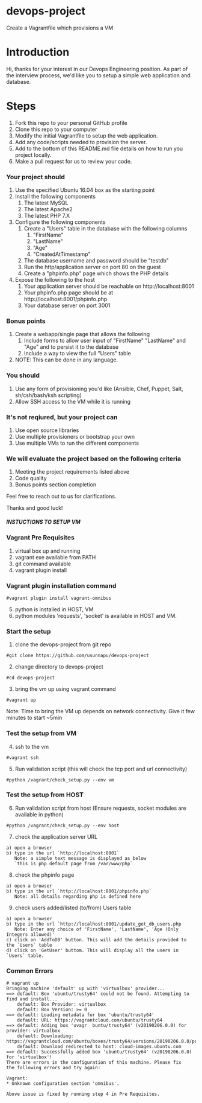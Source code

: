 # devops-project
Create a Vagrantfile which provisions a VM

# Introduction
Hi, thanks for your interest in our Devops Engineering position. As part of the interview process, we'd like you to setup a simple web application and database.

# Steps
1. Fork this repo to your personal GitHub profile
2. Clone this repo to your computer
3. Modify the initial Vagrantfile to setup the web application.
4. Add any code/scripts needed to provision the server.
5. Add to the bottom of this README.md file details on how to run you project locally.
6. Make a pull request for us to review your code.

### Your project should
1. Use the specified Ubuntu 16.04 box as the starting point
2. Install the following components
    1. The latest MySQL
    2. The latest Apache2
    3. The latest PHP 7.X
3. Configure the following components
    1. Create a "Users" table in the database with the following columns
        1. "FirstName"
        2. "LastName"
        3. "Age"
        4. "CreatedAtTimestamp"
    2. The database username and password should be "testdb"
    3. Run the http/application server on port 80 on the guest
    4. Create a "phpinfo.php" page which shows the PHP details
4. Expose the following to the host
    1. Your application server should be reachable on http://localhost:8001
    2. Your phpinfo.php page should be at http://localhost:8001/phpinfo.php
    3. Your database server on port 3001

### Bonus points
1. Create a webapp/single page that allows the following
    1. Include forms to allow user input of "FirstName" "LastName" and "Age" and to persist it to the database
    2. Include a way to view the full "Users" table
2. NOTE: This can be done in any language.

### You should
1. Use any form of provisioning you'd like (Ansible, Chef, Puppet, Salt, sh/csh/bash/ksh scripting)
2. Allow SSH access to the VM while it is running

### It's not reqiured, but your project can
1. Use open source libraries
2. Use multiple provisioners or bootstrap your own
3. Use multiple VMs to run the different components

### We will evaluate the project based on the following criteria
1. Meeting the project requirements listed above
2. Code quality
3. Bonus points section completion

Feel free to reach out to us for clarifications.

Thanks and good luck!

##### INSTUCTIONS TO SETUP VM

### Vagrant Pre Requisites
1. virtual box up and running
2. vagrant exe available from PATH
3. git command available
4. vagrant plugin install
### Vagrant plugin installation command
```
#vagrant plugin install vagrant-omnibus
```
5. python is installed in HOST, VM
6. python modules 'requests', 'socket' is available in HOST and VM.


### Start the setup
1. clone the devops-project from git repo
```
#git clone https://github.com/usunnapu/devops-project
```
2. change directory to devops-project 
```
#cd devops-project 
```
3. bring the vm up using vagrant command
```
#vagrant up
```
Note: Time to bring the VM up depends on network connectivity. Give it few minutes to start ~5min 

### Test the setup from VM

4. ssh to the vm
```
#vagrant ssh
```
5. Run validation script (this will check the tcp port and url connectivity)
```
#python /vagrant/check_setup.py --env vm
```

### Test the setup from HOST

6. Run validation script from host (Ensure requests, socket modules are available in python)
```
#python /vagrant/check_setup.py --env host
```
7. check the application server URL
```
a) open a browser
b) type in the url `http://localhost:8001`
   Note: a simple text message is displayed as below
   `this is php default page from /var/www/php`
```
8. check the phpinfo page
```
a) open a browser
b) type in the url `http://localhost:8001/phpinfo.php`
   Note: all details regarding php is defined here
```
9. check users added/listed (to/from) Users table 
```
a) open a browser
b) type in the url `http://localhost:8001/update_get_db_users.php
   Note: Enter any choice of 'FirstName', 'LastName', 'Age (Only Integers allowed)'
c) click on 'AddToDB' button. This will add the details provided to the `Users` table
d) click on 'GetUser' buttom. This will display all the users in `Users` table.
```

### Common Errors
```
# vagrant up
Bringing machine 'default' up with 'virtualbox' provider...
==> default: Box 'ubuntu/trusty64' could not be found. Attempting to find and install...
    default: Box Provider: virtualbox
    default: Box Version: >= 0
==> default: Loading metadata for box 'ubuntu/trusty64'
    default: URL: https://vagrantcloud.com/ubuntu/trusty64
==> default: Adding box 'uvagr	buntu/trusty64' (v20190206.0.0) for provider: virtualbox
    default: Downloading: https://vagrantcloud.com/ubuntu/boxes/trusty64/versions/20190206.0.0/providers/virtualbox.box
    default: Download redirected to host: cloud-images.ubuntu.com
==> default: Successfully added box 'ubuntu/trusty64' (v20190206.0.0) for 'virtualbox'!
There are errors in the configuration of this machine. Please fix
the following errors and try again:

Vagrant:
* Unknown configuration section 'omnibus'.
```
```
Above issue is fixed by running step 4 in Pre Requisites.
```

